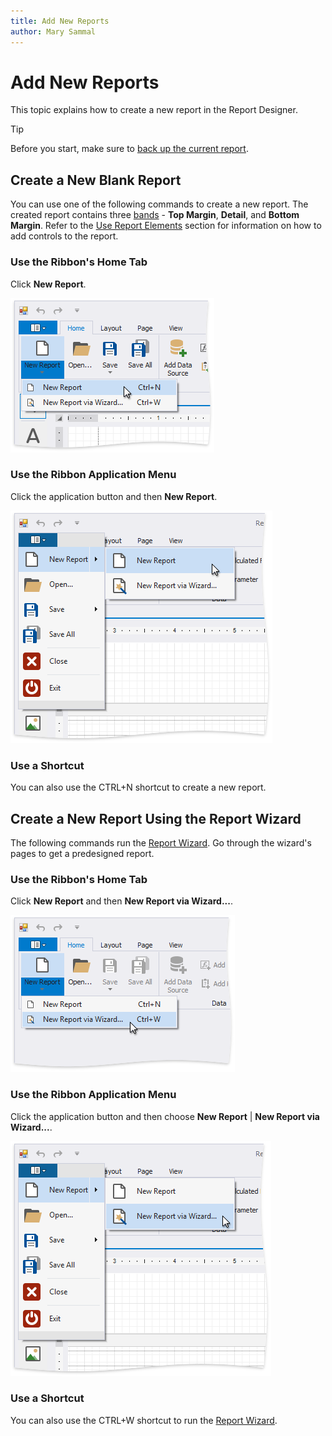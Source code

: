 ```yaml
---
title: Add New Reports
author: Mary Sammal
---
```

# Add New Reports

This topic explains how to create a new report in the Report Designer.

> [!Tip]
> Before you start, make sure to [back up the current report](save-reports.md).

## Create a New Blank Report

You can use one of the following commands to create a new report. The created report contains three [bands](introduction-to-banded-reports.md) - **Top Margin**, **Detail**, and **Bottom Margin**. Refer to the [Use Report Elements](use-report-elements.md) section for information on how to add controls to the report.

### Use the Ribbon's Home Tab

Click **New Report**.

![eurd-win-home-tab-create-new-report](../../../images/eurd-win-home-tab-create-new-report.png)

### Use the Ribbon Application Menu

Click the application button and then **New Report**.

![eurd-win-application-menu-new-report](../../../images/eurd-win-application-menu-new-report.png)

### Use a Shortcut

You can also use the CTRL+N shortcut to create a new report.


## Create a New Report Using the Report Wizard

The following commands run the [Report Wizard](report-designer-tools\report-wizard.md). Go through the wizard's pages to get a predesigned report.

### Use the Ribbon's Home Tab

Click **New Report** and then **New Report via Wizard...**.

![eurd-win-press-new-report-via-wizard](../../../images/eurd-win-press-new-report-via-wizard.png)

### Use the Ribbon Application Menu

Click the application button and then choose **New Report** | **New Report via Wizard...**.

![eurd-win-application-button-new-report-using-repor-wizard](../../../images/eurd-win-application-button-new-report-using-repor-wizard.png)

### Use a Shortcut

You can also use the CTRL+W shortcut to run the [Report Wizard](report-designer-tools\report-wizard.md).
